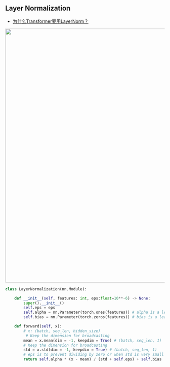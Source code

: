 ## Layer Normalization

- [为什么Transformer要用LayerNorm？](https://www.zhihu.com/tardis/bd/ans/3094052709?source_id=1001)

<div align=center>
    <image src="imgs/layernormalize.png" width="800">
</div>


>
```py
class LayerNormalization(nn.Module):

    def __init__(self, features: int, eps:float=10**-6) -> None:
        super().__init__()
        self.eps = eps
        self.alpha = nn.Parameter(torch.ones(features)) # alpha is a learnable parameter
        self.bias = nn.Parameter(torch.zeros(features)) # bias is a learnable parameter

    def forward(self, x):
        # x: (batch, seq_len, hidden_size)
         # Keep the dimension for broadcasting
        mean = x.mean(dim = -1, keepdim = True) # (batch, seq_len, 1)
        # Keep the dimension for broadcasting
        std = x.std(dim = -1, keepdim = True) # (batch, seq_len, 1)
        # eps is to prevent dividing by zero or when std is very small
        return self.alpha * (x - mean) / (std + self.eps) + self.bias

```